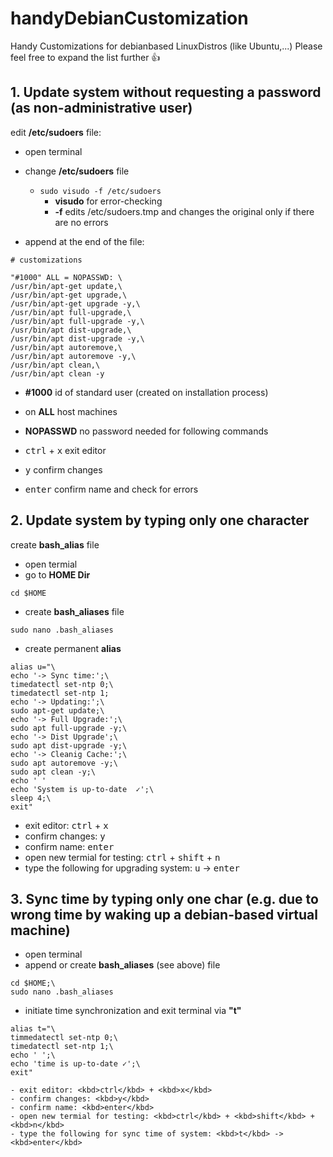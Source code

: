 # handyDebianCustomization
Handy Customizations for debianbased LinuxDistros (like Ubuntu,...)
Please feel free to expand the list further 👍

## 1. Update system without requesting a password (as non-administrative user)

edit __/etc/sudoers__ file:

- open terminal
- change __/etc/sudoers__ file
  - `sudo visudo -f /etc/sudoers`
    - __visudo__ for error-checking
    - __-f__ edits /etc/sudoers.tmp and changes the original only if there are no errors

- append at the end of the file:
```cosole
# customizations

"#1000" ALL = NOPASSWD: \
/usr/bin/apt-get update,\
/usr/bin/apt-get upgrade,\
/usr/bin/apt-get upgrade -y,\
/usr/bin/apt full-upgrade,\
/usr/bin/apt full-upgrade -y,\
/usr/bin/apt dist-upgrade,\
/usr/bin/apt dist-upgrade -y,\
/usr/bin/apt autoremove,\
/usr/bin/apt autoremove -y,\
/usr/bin/apt clean,\
/usr/bin/apt clean -y

```
  - __#1000__ id of standard user (created on installation process)
  - on __ALL__ host machines
  - __NOPASSWD__ no password needed for following commands
  
- <kbd>ctrl</kbd> + <kbd>x</kbd> exit editor
- <kbd>y</kbd> confirm changes
- <kbd>enter</kbd>       confirm name and check for errors
  
## 2. Update system by typing only one character
  
  create __bash_alias__ file
  
  - open termial
  - go to __HOME Dir__
  ```console
  cd $HOME
  ```
  - create __bash_aliases__ file
  ```console
  sudo nano .bash_aliases
  ```
  - create permanent __alias__
  ```console
  alias u="\
  echo '-> Sync time:';\
  timedatectl set-ntp 0;\
  timedatectl set-ntp 1;
  echo '-> Updating:';\
  sudo apt-get update;\
  echo '-> Full Upgrade:';\
  sudo apt full-upgrade -y;\
  echo '-> Dist Upgrade';\
  sudo apt dist-upgrade -y;\
  echo '-> Cleanig Cache:';\
  sudo apt autoremove -y;\
  sudo apt clean -y;\
  echo ' '
  echo 'System is up-to-date  ✓';\
  sleep 4;\
  exit"
  ```
  - exit editor: <kbd>ctrl</kbd> + <kbd>x</kbd>
  - confirm changes: <kbd>y</kbd>
  - confirm name: <kbd>enter</kbd>
  - open new termial for testing: <kbd>ctrl</kbd> + <kbd>shift</kbd> + <kbd>n</kbd>
  - type the following for upgrading system: <kbd>u</kbd> -> <kbd>enter</kbd>
  
## 3. Sync time by typing only one char (e.g. due to wrong time by waking up a debian-based virtual machine)
  
  - open terminal
  - append or create __bash_aliases__ (see above) file
  ```console
  cd $HOME;\
  sudo nano .bash_aliases
  ```
  - initiate time synchronization and exit terminal via __"t"__
  ```console
  alias t="\
  timmedatectl set-ntp 0;\
  timedatectl set-ntp 1;\
  echo ' ';\
  echo 'time is up-to-date ✓';\
  exit"
  
- exit editor: <kbd>ctrl</kbd> + <kbd>x</kbd>
- confirm changes: <kbd>y</kbd>
- confirm name: <kbd>enter</kbd>
- open new termial for testing: <kbd>ctrl</kbd> + <kbd>shift</kbd> + <kbd>n</kbd>
- type the following for sync time of system: <kbd>t</kbd> -> <kbd>enter</kbd>
